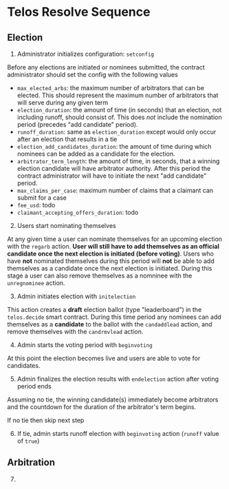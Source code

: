 # Telos Resolve Sequence

## Election

1. Administrator initializes configuration: `setconfig`

Before any elections are initiated or nominees submitted, the contract administrator should set the config with the following values

-   `max_elected_arbs`: the maximum number of arbitrators that can be elected. This should represent the maximum number of arbitrators that will serve during any given term
-   `election_duration`: the amount of time (in seconds) that an election, not including runoff, should consist of. This does _not_ include the nomination period (precedes "add candidate" period).
-   `runoff_duration`: same as `election_duration` except would only occur after an election that results in a tie
-   `election_add_candidates_duration`: the amount of time during which nominees can be added as a candidate for the election.
-   `arbitrator_term_length`: the amount of time, in seconds, that a winning election candidate will have arbitrator authority. After this period the contract administrator will have to initiate the next "add candidate" period.
-   `max_claims_per_case`: maximum number of claims that a claimant can submit for a case
-   `fee_usd`: todo
-   `claimant_accepting_offers_duration`: todo

2. Users start nominating themselves

At any given time a user can nominate themselves for an upcoming election with the `regarb` action. **User will still have to add themselves as an official candidate once the next election is initiated (before voting)**. Users who have **not** nominated themselves during this period will **not** be able to add themselves as a candidate once the next election is initiated. During this stage a user can also remove themselves as a nomninee with the `unregnominee` action.

3. Admin initiates election with `initelection`

This action creates a **draft** election ballot (type "leaderboard") in the `telos.decide` smart contract. During this time period any nominees can add themselves as a **candidate** to the ballot with the `candaddlead` action, and remove themselves with the `candrmvlead` action.

4. Admin starts the voting period with `beginvoting`

At this point the election becomes live and users are able to vote for candidates.

5. Admin finalizes the election results with `endelection` action after voting period ends

Assuming no tie, the winning candidate(s) immediately become arbitrators and the countdown for the duration of the arbitrator's term begins.

If no tie then skip next step

6. If tie, admin starts runoff election with `beginvoting` action (`runoff` value of `true`)

## Arbitration

7.

